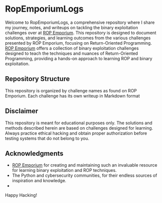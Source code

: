 # RopEmporiumLogs

Welcome to RopEmporiumLogs, a comprehensive repository where I share my journey, notes, and writeups on tackling the binary exploitation challenges over at [ROP Emporium](https://ropemporium.com/). This repository is designed to document solutions, strategies, and learning outcomes from the various challenges presented by ROP Emporium, focusing on Return-Oriented Programming.
[ROP Emporium](https://ropemporium.com/) offers a collection of binary exploitation challenges designed to teach the techniques and nuances of Return-Oriented Programming, providing a hands-on approach to learning ROP and binary exploitation.

## Repository Structure

This repository is organized by challenge names as found on ROP Emporium. Each challenge has its own writeup in Markdown format

## Disclaimer

This repository is meant for educational purposes only. The solutions and methods described herein are based on challenges designed for learning. Always practice ethical hacking and obtain proper authorization before testing systems that do not belong to you.

## Acknowledgments

- [ROP Emporium](https://ropemporium.com/) for creating and maintaining such an invaluable resource for learning binary exploitation and ROP techniques.
- The Python and cybersecurity communities, for their endless sources of inspiration and knowledge.
- 
Happy Hacking!

